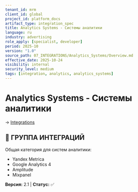 ```yaml
---
tenant_id: mrm
client_id: global
project_id: platform_docs
artifact_type: integration_spec
title: Analytics Systems - Системы аналитики
language: ru
industry: advertising
role_apply: [specialist, developer]
period: 2025-10
version: "1.0"
source_path: 07_INTEGRATIONS/Analytics_Systems/Overview.md
effective_date: 2025-10-24
visibility: internal
security_level: medium
tags: [integration, analytics, analytics_systems]
---
```


# Analytics Systems - Системы аналитики

→ [Integrations](../_README.md)

## 🎯 ГРУППА ИНТЕГРАЦИЙ
Общая категория для систем аналитики:
- Yandex Metrica
- Google Analytics 4
- Amplitude
- Mixpanel

**Версия:** 2.1 | **Статус:** ✅


